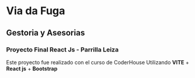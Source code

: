 # Via da Fuga
## Gestoria y Asesorias
### Proyecto Final React Js - Parrilla Leiza

Este proyecto fue realizado con el curso de CoderHouse Utilizando **VITE** + **React js** + **Bootstrap**
